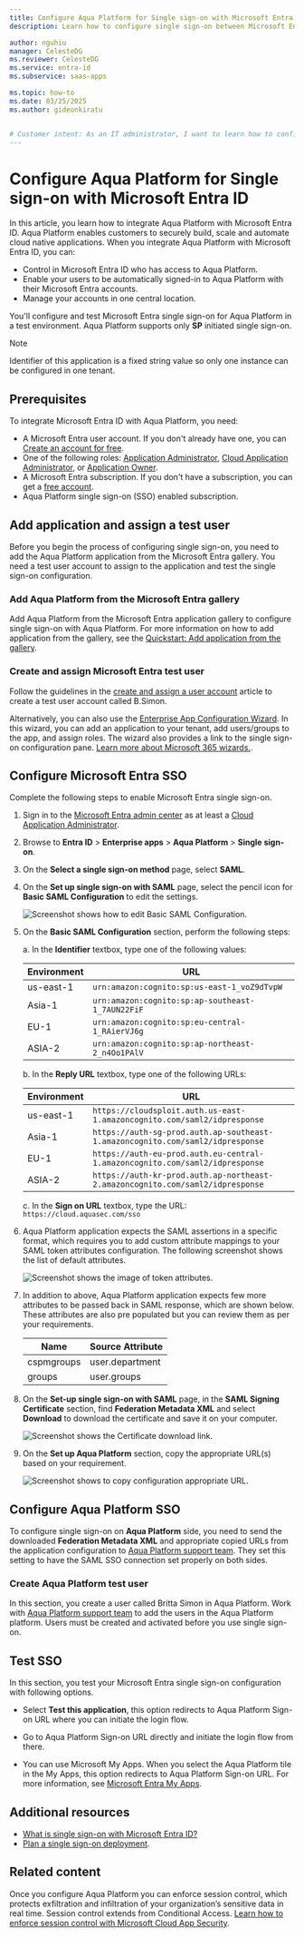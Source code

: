 ```yaml
---
title: Configure Aqua Platform for Single sign-on with Microsoft Entra ID
description: Learn how to configure single sign-on between Microsoft Entra ID and Aqua Platform.

author: nguhiu
manager: CelesteDG
ms.reviewer: CelesteDG
ms.service: entra-id
ms.subservice: saas-apps

ms.topic: how-to
ms.date: 03/25/2025
ms.author: gideonkiratu


# Customer intent: As an IT administrator, I want to learn how to configure single sign-on between Microsoft Entra ID and Aqua Platform so that I can control who has access to Aqua Platform, enable automatic sign-in with Microsoft Entra accounts, and manage my accounts in one central location.
---
```


# Configure Aqua Platform for Single sign-on with Microsoft Entra ID

In this article, you learn how to integrate Aqua Platform with Microsoft Entra ID. Aqua Platform enables customers to securely build, scale and automate cloud native applications. When you integrate Aqua Platform with Microsoft Entra ID, you can:

* Control in Microsoft Entra ID who has access to Aqua Platform.
* Enable your users to be automatically signed-in to Aqua Platform with their Microsoft Entra accounts.
* Manage your accounts in one central location.

You'll configure and test Microsoft Entra single sign-on for Aqua Platform in a test environment. Aqua Platform supports only **SP** initiated single sign-on.

> [!NOTE]
> Identifier of this application is a fixed string value so only one instance can be configured in one tenant.

## Prerequisites

To integrate Microsoft Entra ID with Aqua Platform, you need:

* A Microsoft Entra user account. If you don't already have one, you can [Create an account for free](https://azure.microsoft.com/free/?WT.mc_id=A261C142F).
* One of the following roles: [Application Administrator](/entra/identity/role-based-access-control/permissions-reference#application-administrator), [Cloud Application Administrator](/entra/identity/role-based-access-control/permissions-reference#cloud-application-administrator), or [Application Owner](/entra/fundamentals/users-default-permissions#owned-enterprise-applications).
* A Microsoft Entra subscription. If you don't have a subscription, you can get a [free account](https://azure.microsoft.com/free/).
* Aqua Platform single sign-on (SSO) enabled subscription.

## Add application and assign a test user

Before you begin the process of configuring single sign-on, you need to add the Aqua Platform application from the Microsoft Entra gallery. You need a test user account to assign to the application and test the single sign-on configuration.

<a name='add-aqua-platform-from-the-azure-ad-gallery'></a>

### Add Aqua Platform from the Microsoft Entra gallery

Add Aqua Platform from the Microsoft Entra application gallery to configure single sign-on with Aqua Platform. For more information on how to add application from the gallery, see the [Quickstart: Add application from the gallery](~/identity/enterprise-apps/add-application-portal.md).

<a name='create-and-assign-azure-ad-test-user'></a>

### Create and assign Microsoft Entra test user

Follow the guidelines in the [create and assign a user account](~/identity/enterprise-apps/add-application-portal-assign-users.md) article to create a test user account called B.Simon.

Alternatively, you can also use the [Enterprise App Configuration Wizard](https://portal.office.com/AdminPortal/home?Q=Docs#/azureadappintegration). In this wizard, you can add an application to your tenant, add users/groups to the app, and assign roles. The wizard also provides a link to the single sign-on configuration pane. [Learn more about Microsoft 365 wizards.](/microsoft-365/admin/misc/azure-ad-setup-guides). 

<a name='configure-azure-ad-sso'></a>

## Configure Microsoft Entra SSO

Complete the following steps to enable Microsoft Entra single sign-on.

1. Sign in to the [Microsoft Entra admin center](https://entra.microsoft.com) as at least a [Cloud Application Administrator](~/identity/role-based-access-control/permissions-reference.md#cloud-application-administrator).
1. Browse to **Entra ID** > **Enterprise apps** > **Aqua Platform** > **Single sign-on**.
1. On the **Select a single sign-on method** page, select **SAML**.
1. On the **Set up single sign-on with SAML** page, select the pencil icon for **Basic SAML Configuration** to edit the settings.

   ![Screenshot shows how to edit Basic SAML Configuration.](common/edit-urls.png "Basic Configuration")

1. On the **Basic SAML Configuration** section, perform the following steps:

    a. In the **Identifier** textbox, type one of the following values:

    | Environment | URL |
    |---------|---------|
    | us-east-1 |`urn:amazon:cognito:sp:us-east-1_voZ9dTvpW` |
    | Asia-1 |`urn:amazon:cognito:sp:ap-southeast-1_7AUN22FiF` |
    | EU-1 | `urn:amazon:cognito:sp:eu-central-1_RAierVJ6g` |
    | ASIA-2 | `urn:amazon:cognito:sp:ap-northeast-2_n4Oo1PAlV` |

    b. In the **Reply URL** textbox, type one of the following URLs:

    | Environment | URL |
    |---------|---------|
    | us-east-1 |`https://cloudsploit.auth.us-east-1.amazoncognito.com/saml2/idpresponse` |
    | Asia-1 | `https://auth-sg-prod.auth.ap-southeast-1.amazoncognito.com/saml2/idpresponse` |
    | EU-1 | `https://auth-eu-prod.auth.eu-central-1.amazoncognito.com/saml2/idpresponse` |
    | ASIA-2 | `https://auth-kr-prod.auth.ap-northeast-2.amazoncognito.com/saml2/idpresponse` |

    c. In the **Sign on URL** textbox, type the URL:
    `https://cloud.aquasec.com/sso`

1. Aqua Platform application expects the SAML assertions in a specific format, which requires you to add custom attribute mappings to your SAML token attributes configuration. The following screenshot shows the list of default attributes.

    ![Screenshot shows the image of token attributes.](common/default-attributes.png "Image")

1. In addition to above, Aqua Platform application expects few more attributes to be passed back in SAML response, which are shown below. These attributes are also pre populated but you can review them as per your requirements.

    | Name | Source Attribute|
    | ------------ | --------- |
    | cspmgroups | user.department |
    | groups | user.groups |

1. On the **Set-up single sign-on with SAML** page, in the **SAML Signing Certificate** section,  find **Federation Metadata XML** and select **Download** to download the certificate and save it on your computer.

    ![Screenshot shows the Certificate download link.](common/metadataxml.png "Certificate")

1. On the **Set up Aqua Platform** section, copy the appropriate URL(s) based on your requirement.

	![Screenshot shows to copy configuration appropriate URL.](common/copy-configuration-urls.png "Metadata")

## Configure Aqua Platform SSO

To configure single sign-on on **Aqua Platform** side, you need to send the downloaded **Federation Metadata XML** and appropriate copied URLs from the application configuration to [Aqua Platform support team](mailto:support@aquasec.com). They set this setting to have the SAML SSO connection set properly on both sides.

### Create Aqua Platform test user

In this section, you create a user called Britta Simon in Aqua Platform. Work with [Aqua Platform support team](mailto:support@aquasec.com) to add the users in the Aqua Platform platform. Users must be created and activated before you use single sign-on.

## Test SSO 

In this section, you test your Microsoft Entra single sign-on configuration with following options. 

* Select **Test this application**, this option redirects to Aqua Platform Sign-on URL where you can initiate the login flow. 

* Go to Aqua Platform Sign-on URL directly and initiate the login flow from there.

* You can use Microsoft My Apps. When you select the Aqua Platform tile in the My Apps, this option redirects to Aqua Platform Sign-on URL. For more information, see [Microsoft Entra My Apps](/azure/active-directory/manage-apps/end-user-experiences#azure-ad-my-apps).

## Additional resources

* [What is single sign-on with Microsoft Entra ID?](~/identity/enterprise-apps/what-is-single-sign-on.md)
* [Plan a single sign-on deployment](~/identity/enterprise-apps/plan-sso-deployment.md).

## Related content

Once you configure Aqua Platform you can enforce session control, which protects exfiltration and infiltration of your organization’s sensitive data in real time. Session control extends from Conditional Access. [Learn how to enforce session control with Microsoft Cloud App Security](/cloud-app-security/proxy-deployment-aad).

